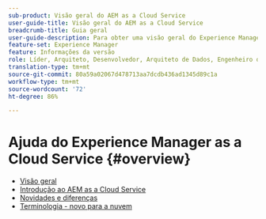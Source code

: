 ```yaml
---
sub-product: Visão geral do AEM as a Cloud Service
user-guide-title: Visão geral do AEM as a Cloud Service
breadcrumb-title: Guia geral
user-guide-description: Para obter uma visão geral do Experience Manager as a Cloud Service, incluindo uma introdução, terminologia, etc., comece aqui.
feature-set: Experience Manager
feature: Informações da versão
role: Líder, Arquiteto, Desenvolvedor, Arquiteto de Dados, Engenheiro de Dados, Administrador, Praticante de Negócios
translation-type: tm+mt
source-git-commit: 80a59a02067d478713aa7dcdb436ad1345d89c1a
workflow-type: tm+mt
source-wordcount: '72'
ht-degree: 86%

---
```



# Ajuda do Experience Manager as a Cloud Service {#overview}

+ [Visão geral](/help/overview/home.md)
+ [Introdução ao AEM as a Cloud Service](introduction.md)
+ [Novidades e diferenças](what-is-new-and-different.md)
+ [Terminologia - novo para a nuvem](terminology.md)
